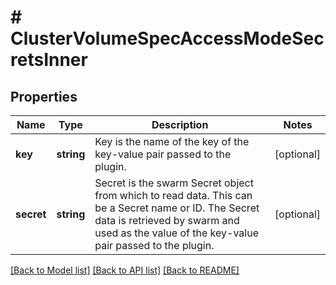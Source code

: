 # # ClusterVolumeSpecAccessModeSecretsInner

## Properties

Name | Type | Description | Notes
------------ | ------------- | ------------- | -------------
**key** | **string** | Key is the name of the key of the key-value pair passed to the plugin. | [optional]
**secret** | **string** | Secret is the swarm Secret object from which to read data. This can be a Secret name or ID. The Secret data is retrieved by swarm and used as the value of the key-value pair passed to the plugin. | [optional]

[[Back to Model list]](../../README.md#models) [[Back to API list]](../../README.md#endpoints) [[Back to README]](../../README.md)
